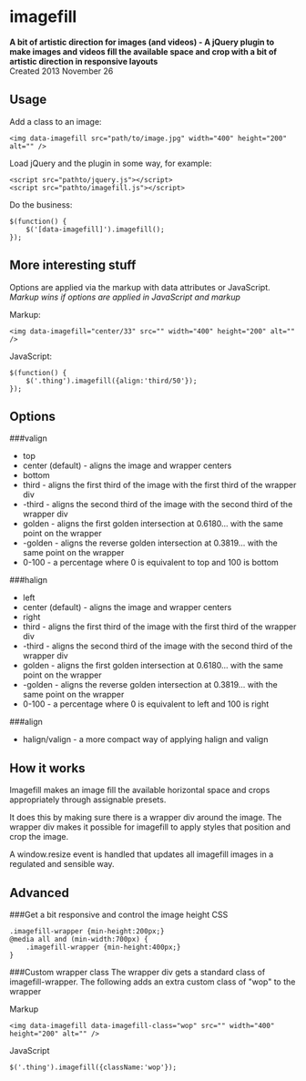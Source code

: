 imagefill
=========

**A bit of artistic direction for images (and videos) - A jQuery plugin to make images and videos fill the available space and crop with a bit of artistic direction in responsive layouts**  
Created 2013 November 26




Usage
-----
Add a class to an image:
```
<img data-imagefill src="path/to/image.jpg" width="400" height="200" alt="" />
```
Load jQuery and the plugin in some way, for example:
```
<script src="pathto/jquery.js"></script>
<script src="pathto/imagefill.js"></script>
```

Do the business:
```
$(function() {
    $('[data-imagefill]').imagefill();
});
```




More interesting stuff
----------------------

Options are applied via the markup with data attributes or JavaScript.  
*Markup wins if options are applied in JavaScript and markup*

Markup:
```
<img data-imagefill="center/33" src="" width="400" height="200" alt="" />
```

JavaScript:
```
$(function() {
    $('.thing').imagefill({align:'third/50'});    
});
```




Options
-------

###valign
* top
* center (default) - aligns the image and wrapper centers
* bottom
* third - aligns the first third of the image with the first third of the wrapper div
* -third - aligns the second third of the image with the second third of the wrapper div
* golden - aligns the first golden intersection at 0.6180... with the same point on the wrapper
* -golden - aligns the reverse golden intersection at 0.3819... with the same point on the wrapper
* 0-100 - a percentage where 0 is equivalent to top and 100 is bottom

###halign
* left
* center (default) - aligns the image and wrapper centers
* right
* third - aligns the first third of the image with the first third of the wrapper div
* -third - aligns the second third of the image with the second third of the wrapper div
* golden - aligns the first golden intersection at 0.6180... with the same point on the wrapper
* -golden - aligns the reverse golden intersection at 0.3819... with the same point on the wrapper
* 0-100 - a percentage where 0 is equivalent to left and 100 is right

###align
* halign/valign - a more compact way of applying halign and valign





How it works
------------
Imagefill makes an image fill the available horizontal space and crops appropriately through assignable presets.

It does this by making sure there is a wrapper div around the image. The wrapper div makes it possible for imagefill to apply styles that position and crop the image.

A window.resize event is handled that updates all imagefill images in a regulated and sensible way.





Advanced
--------



###Get a bit responsive and control the image height
CSS
```
.imagefill-wrapper {min-height:200px;}
@media all and (min-width:700px) {
    .imagefill-wrapper {min-height:400px;}
}
```

    
###Custom wrapper class
The wrapper div gets a standard class of imagefill-wrapper. The following adds an extra custom class of "wop" to the wrapper

Markup
```
<img data-imagefill data-imagefill-class="wop" src="" width="400" height="200" alt="" />
```

JavaScript
```
$('.thing').imagefill({className:'wop'});
```

